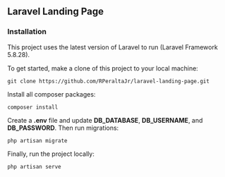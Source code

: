 ## Laravel Landing Page

### Installation

This project uses the latest version of Laravel to run (Laravel Framework 5.8.28). 

To get started, make a clone of this project to your local machine:

```
git clone https://github.com/RPeraltaJr/laravel-landing-page.git
```

Install all composer packages:

```
composer install
```

Create a **.env** file and update **DB_DATABASE**, **DB_USERNAME**, and **DB_PASSWORD**. Then run migrations:

```
php artisan migrate
```

Finally, run the project locally:

```
php artisan serve
```
